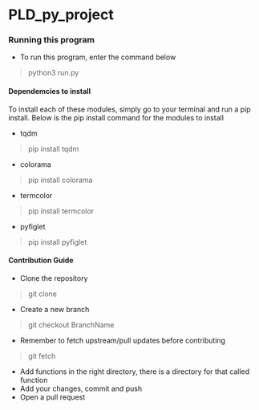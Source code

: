 # PLD_py_project
### Running this program

- To run this program, enter the command below
> python3 run.py

#### Dependemcies to install 
To install each of these modules, simply go to your terminal and run a pip install. Below is the pip install command for the modules to install
- tqdm 
> pip install tqdm

- colorama
> pip install colorama

- termcolor
> pip install termcolor

- pyfiglet
> pip install pyfiglet


#### Contribution Guide

- Clone the repository
> git clone 
- Create a new branch
> git checkout BranchName
- Remember to fetch upstream/pull updates before contributing
> git fetch
- Add functions in the right directory, there is a directory for that called function
- Add your changes, commit and push
- Open a pull request